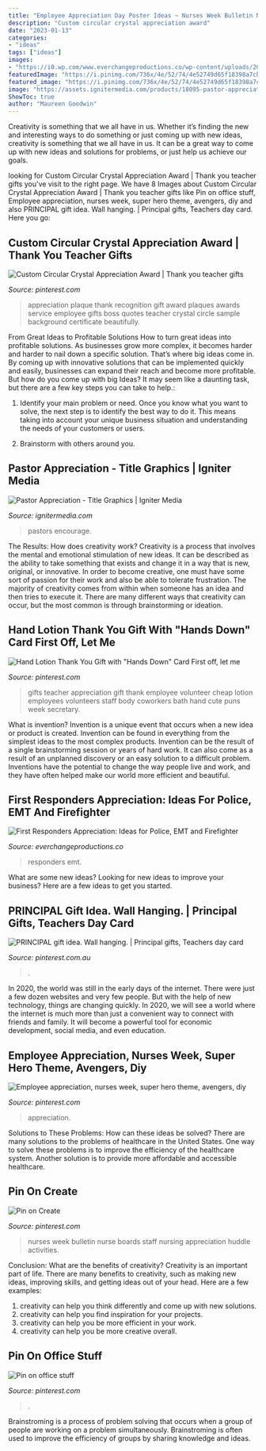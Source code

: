 ```yaml
---
title: "Employee Appreciation Day Poster Ideas ~ Nurses Week Bulletin Nurse Boards Staff Nursing Appreciation Huddle Activities"
description: "Custom circular crystal appreciation award"
date: "2023-01-13"
categories:
- "ideas"
tags: ["ideas"]
images:
- "https://i0.wp.com/www.everchangeproductions.co/wp-content/uploads/2019/07/firefightergifts-01.png?ssl=1"
featuredImage: "https://i.pinimg.com/736x/4e/52/74/4e52749d65f18398a7cbdbe41236bed4--nurses-week-bulletin-boards.jpg"
featured_image: "https://i.pinimg.com/736x/4e/52/74/4e52749d65f18398a7cbdbe41236bed4--nurses-week-bulletin-boards.jpg"
image: "https://assets.ignitermedia.com/products/18095-pastor-appreciation/preview/image"
ShowToc: true
author: "Maureen Goodwin"
---
```



Creativity is something that we all have in us. Whether it’s finding the new and interesting ways to do something or just coming up with new ideas, creativity is something that we all have in us. It can be a great way to come up with new ideas and solutions for problems, or just help us achieve our goals.

	

		
looking for Custom Circular Crystal Appreciation Award | Thank you teacher gifts you've visit to the right page. We have 8 Images about Custom Circular Crystal Appreciation Award | Thank you teacher gifts like Pin on office stuff, Employee appreciation, nurses week, super hero theme, avengers, diy and also PRINCIPAL gift idea. Wall hanging. | Principal gifts, Teachers day card. Here you go:
		
    
## Custom Circular Crystal Appreciation Award | Thank You Teacher Gifts

<img loading=lazy src="https://i.pinimg.com/originals/78/25/4f/78254f8403eba594d61b3cabf62ec174.jpg" onerror="this.onerror=null;this.src='https://tse3.mm.bing.net/th?id=OIP.4hmsPwREcQR6iCqfuRExTAHaKA&amp;pid=15.1';" alt="Custom Circular Crystal Appreciation Award | Thank you teacher gifts">

_Source: pinterest.com_

>appreciation plaque thank recognition gift award plaques awards service employee gifts boss quotes teacher crystal circle sample background certificate beautifully. 

	

From Great Ideas to Profitable Solutions
How to turn great ideas into profitable solutions. As businesses grow more complex, it becomes harder and harder to nail down a specific solution. That’s where big ideas come in. By coming up with innovative solutions that can be implemented quickly and easily, businesses can expand their reach and become more profitable.
But how do you come up with big Ideas? It may seem like a daunting task, but there are a few key steps you can take to help.:

1) Identify your main problem or need. Once you know what you want to solve, the next step is to identify the best way to do it. This means taking into account your unique business situation and understanding the needs of your customers or users.

2) Brainstorm with others around you.

    
## Pastor Appreciation - Title Graphics | Igniter Media

<img loading=lazy src="https://assets.ignitermedia.com/products/18095-pastor-appreciation/preview/image" onerror="this.onerror=null;this.src='https://tse1.mm.bing.net/th?id=OIP.K_tR_PR7Rr6GweVS1WpG9gHaEK&amp;pid=15.1';" alt="Pastor Appreciation - Title Graphics | Igniter Media">

_Source: ignitermedia.com_

>pastors encourage. 

	

The Results: How does creativity work?
Creativity is a process that involves the mental and emotional stimulation of new ideas. It can be described as the ability to take something that exists and change it in a way that is new, original, or innovative. In order to become creative, one must have some sort of passion for their work and also be able to tolerate frustration. The majority of creativity comes from within when someone has an idea and then tries to execute it. There are many different ways that creativity can occur, but the most common is through brainstorming or ideation.

    
## Hand Lotion Thank You Gift With &quot;Hands Down&quot; Card First Off, Let Me

<img loading=lazy src="https://i.pinimg.com/736x/f0/0f/85/f00f85ec72d4b6d0559d4b3e41f3a785.jpg" onerror="this.onerror=null;this.src='https://tse1.mm.bing.net/th?id=OIP.QrUP9K-FvHWt9IeaeVqNLQHaNK&amp;pid=15.1';" alt="Hand Lotion Thank You Gift with &quot;Hands Down&quot; Card First off, let me">

_Source: pinterest.com_

>gifts teacher appreciation gift thank employee volunteer cheap lotion employees volunteers staff body coworkers bath hand cute puns week secretary. 

	

What is invention?
Invention is a unique event that occurs when a new idea or product is created. Invention can be found in everything from the simplest ideas to the most complex products. Invention can be the result of a single brainstorming session or years of hard work. It can also come as a result of an unplanned discovery or an easy solution to a difficult problem. Inventions have the potential to change the way people live and work, and they have often helped make our world more efficient and beautiful.

    
## First Responders Appreciation: Ideas For Police, EMT And Firefighter

<img loading=lazy src="https://i0.wp.com/www.everchangeproductions.co/wp-content/uploads/2019/07/firefightergifts-01.png?ssl=1" onerror="this.onerror=null;this.src='https://tse2.mm.bing.net/th?id=OIP.lpsnPkZDB2npAd2dWAwHXQHaD3&amp;pid=15.1';" alt="First Responders Appreciation: Ideas for Police, EMT and Firefighter">

_Source: everchangeproductions.co_

>responders emt. 

	

What are some new ideas?
Looking for new ideas to improve your business? Here are a few ideas to get you started.

    
## PRINCIPAL Gift Idea. Wall Hanging. | Principal Gifts, Teachers Day Card

<img loading=lazy src="https://i.pinimg.com/736x/05/e8/f3/05e8f374cd5edbb7247474a8490fb870.jpg" onerror="this.onerror=null;this.src='https://tse1.mm.bing.net/th?id=OIP.Jjdgbj99cMG5mZquzrDikAHaJ3&amp;pid=15.1';" alt="PRINCIPAL gift idea. Wall hanging. | Principal gifts, Teachers day card">

_Source: pinterest.com.au_

>. 

	

In 2020, the world was still in the early days of the internet. There were just a few dozen websites and very few people. But with the help of new technology, things are changing quickly. In 2020, we will see a world where the internet is much more than just a convenient way to connect with friends and family. It will become a powerful tool for economic development, social media, and even education.

    
## Employee Appreciation, Nurses Week, Super Hero Theme, Avengers, Diy

<img loading=lazy src="https://i.pinimg.com/736x/8b/ea/82/8bea826bc114d2d1e62e5d1dbad3c608.jpg" onerror="this.onerror=null;this.src='https://tse2.mm.bing.net/th?id=OIP.gb31nD2TgoHtqm3EakNKwQHaJ3&amp;pid=15.1';" alt="Employee appreciation, nurses week, super hero theme, avengers, diy">

_Source: pinterest.com_

>appreciation. 

	

Solutions to These Problems: How can these ideas be solved?
There are many solutions to the problems of healthcare in the United States. One way to solve these problems is to improve the efficiency of the healthcare system. Another solution is to provide more affordable and accessible healthcare.

    
## Pin On Create

<img loading=lazy src="https://i.pinimg.com/736x/4e/52/74/4e52749d65f18398a7cbdbe41236bed4--nurses-week-bulletin-boards.jpg" onerror="this.onerror=null;this.src='https://tse2.mm.bing.net/th?id=OIP.1SYWsUSJvGdhjz0Iao7R8AHaFi&amp;pid=15.1';" alt="Pin on Create">

_Source: pinterest.com_

>nurses week bulletin nurse boards staff nursing appreciation huddle activities. 

	

Conclusion: What are the benefits of creativity?
Creativity is an important part of life. There are many benefits to creativity, such as making new ideas, improving skills, and getting ideas out of your head. Here are a few examples: 
1. creativity can help you think differently and come up with new solutions.
2. creativity can help you find inspiration for your projects.
3. creativity can help you be more efficient in your work.
4. creativity can help you be more creative overall.

    
## Pin On Office Stuff

<img loading=lazy src="https://i.pinimg.com/736x/7b/ba/84/7bba844756709fefc461d11a41c43865.jpg" onerror="this.onerror=null;this.src='https://tse1.mm.bing.net/th?id=OIP.bQuxuqW85eCZUcYs1_OfVwAAAA&amp;pid=15.1';" alt="Pin on office stuff">

_Source: pinterest.com_

>. 

	

Brainstroming is a process of problem solving that occurs when a group of people are working on a problem simultaneously. Brainstroming is often used to improve the efficiency of groups by sharing knowledge and ideas.

